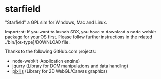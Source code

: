 starfield
=========

"Starfield" a GPL sim for Windows, Mac and Linux.

Important: If you want to launch SBX, you have to download a
node-webkit package for your OS first. Please follow further
instructions in the related ./bin/[os-type]/DOWNLOAD file.

Thanks to the following GitHub.com projects:
- [node-webkit](https://github.com/rogerwang/node-webkit) (Application engine)
- [jquery](https://github.com/jquery/jquery) (Library for DOM manipulations and data handling)
- [pixi.js](https://github.com/GoodBoyDigital/pixi.js) (Library for 2D WebGL/Canvas graphics)
